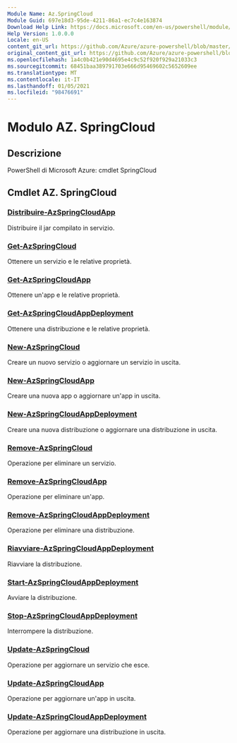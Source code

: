 ```yaml
---
Module Name: Az.SpringCloud
Module Guid: 697e18d3-95de-4211-86a1-ec7c4e163874
Download Help Link: https://docs.microsoft.com/en-us/powershell/module/az.springcloud
Help Version: 1.0.0.0
Locale: en-US
content_git_url: https://github.com/Azure/azure-powershell/blob/master/src/SpringCloud/help/Az.SpringCloud.md
original_content_git_url: https://github.com/Azure/azure-powershell/blob/master/src/SpringCloud/help/Az.SpringCloud.md
ms.openlocfilehash: 1a4c0b421e90d4695e4c9c52f920f929a21033c3
ms.sourcegitcommit: 68451baa389791703e666d95469602c5652609ee
ms.translationtype: MT
ms.contentlocale: it-IT
ms.lasthandoff: 01/05/2021
ms.locfileid: "98476691"
---
```

# Modulo AZ. SpringCloud
## Descrizione
PowerShell di Microsoft Azure: cmdlet SpringCloud

## Cmdlet AZ. SpringCloud
### [Distribuire-AzSpringCloudApp](Deploy-AzSpringCloudApp.md)
Distribuire il jar compilato in servizio.

### [Get-AzSpringCloud](Get-AzSpringCloud.md)
Ottenere un servizio e le relative proprietà.

### [Get-AzSpringCloudApp](Get-AzSpringCloudApp.md)
Ottenere un'app e le relative proprietà.

### [Get-AzSpringCloudAppDeployment](Get-AzSpringCloudAppDeployment.md)
Ottenere una distribuzione e le relative proprietà.

### [New-AzSpringCloud](New-AzSpringCloud.md)
Creare un nuovo servizio o aggiornare un servizio in uscita.

### [New-AzSpringCloudApp](New-AzSpringCloudApp.md)
Creare una nuova app o aggiornare un'app in uscita.

### [New-AzSpringCloudAppDeployment](New-AzSpringCloudAppDeployment.md)
Creare una nuova distribuzione o aggiornare una distribuzione in uscita.

### [Remove-AzSpringCloud](Remove-AzSpringCloud.md)
Operazione per eliminare un servizio.

### [Remove-AzSpringCloudApp](Remove-AzSpringCloudApp.md)
Operazione per eliminare un'app.

### [Remove-AzSpringCloudAppDeployment](Remove-AzSpringCloudAppDeployment.md)
Operazione per eliminare una distribuzione.

### [Riavviare-AzSpringCloudAppDeployment](Restart-AzSpringCloudAppDeployment.md)
Riavviare la distribuzione.

### [Start-AzSpringCloudAppDeployment](Start-AzSpringCloudAppDeployment.md)
Avviare la distribuzione.

### [Stop-AzSpringCloudAppDeployment](Stop-AzSpringCloudAppDeployment.md)
Interrompere la distribuzione.

### [Update-AzSpringCloud](Update-AzSpringCloud.md)
Operazione per aggiornare un servizio che esce.

### [Update-AzSpringCloudApp](Update-AzSpringCloudApp.md)
Operazione per aggiornare un'app in uscita.

### [Update-AzSpringCloudAppDeployment](Update-AzSpringCloudAppDeployment.md)
Operazione per aggiornare una distribuzione in uscita.

